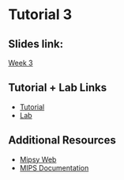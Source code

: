 # Tutorial 3

## Slides link:
[Week 3]()

## Tutorial + Lab Links
- [Tutorial](https://cgi.cse.unsw.edu.au/~cs1521/23T3/tut/03/questions)
- [Lab](https://cgi.cse.unsw.edu.au/~cs1521/23T3/lab/03/questions)

## Additional Resources
- [Mipsy Web](https://cs1521.web.cse.unsw.edu.au/mipsy/)
- [MIPS Documentation](https://cgi.cse.unsw.edu.au/~cs1521/23T1/resources/mips-guide.html)

